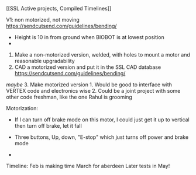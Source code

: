 
[[SSL Active projects, Compiled Timelines]]

V1: non motorized, not moving
https://sendcutsend.com/guidelines/bending/

- Height is 10 in from ground when BIOBOT is at lowest position
- 





1. Make a non-motorized version, welded, with holes to mount a motor and reasonable upgradability
2. CAD a motorized version and put it in the SSL CAD database
https://sendcutsend.com/guidelines/bending/



*maybe*
3. Make motorized version
	1. Would be good to interface with VERTEX code and electronics wise
	2. Could be a joint project with some other code freshman, like the one Rahul is grooming

Motorization:

- If I can turn off brake mode on this motor, I could just get it up to vertical then turn off brake, let it fall
- Three buttons, Up, down, "E-stop" which just turns off power and brake mode


- 


Timeline:
	Feb is making time
	March for aberdeen
	Later tests in May! 